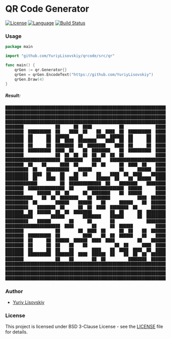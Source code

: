 # QR Code Generator
[![License](https://img.shields.io/badge/BSD-3--Clause-orange.svg)](LICENSE)
[![Language](https://img.shields.io/badge/Go-1.10-blue.svg)](https://golang.org/)
[![Build Status](https://travis-ci.org/YuriyLisovskiy/qrcode.svg?branch=master)](https://travis-ci.org/YuriyLisovskiy/qrcode)
### Usage
```go
package main

import "github.com/YuriyLisovskiy/qrcode/src/qr"

func main() {
	qrGen := qr.Generator{}
	qrGen = qrGen.EncodeText("https://github.com/YuriyLisovskiy")
	qrGen.Draw(4)
}
```
##### Result:
```markdown
██████████████████████████████████████████████████████████████████████████
██████████████████████████████████████████████████████████████████████████
██████████████████████████████████████████████████████████████████████████
██████████████████████████████████████████████████████████████████████████
████████              ██      ██  ████            ██              ████████
████████  ██████████  ██    ████  ██    ██  ████  ██  ██████████  ████████
████████  ██      ██  ██████    ██      ████  ██████  ██      ██  ████████
████████  ██      ██  ██  ████  ████████    ████  ██  ██      ██  ████████
████████  ██      ██  ████████  ██  ████████    ████  ██      ██  ████████
████████  ██████████  ████  ██    ██  ████████    ██  ██████████  ████████
████████              ██  ██  ██  ██  ██  ██  ██  ██              ████████
████████████████████████  ████████    ████    ████████████████████████████
████████  ██    ██      ████  ██      ██  ██      ██  ████  ██    ████████
██████████  ██    ██████████    ██████            ██      ██████  ████████
██████████  ████  ██    ██    ██  ██    ██    ████  ██  ████    ██████████
██████████  ██    ████  ██  ████        ██████  ██    ██  ██████  ████████
██████████████          ██  ██████████████  ██    ████████    ████████████
████████  ████████████████  ██      ████████████████  ██████      ████████
████████      ██████  ██  ██      ██  ████████    ██  ██████      ████████
████████████    ██  ██  ████████    ██  ██████            ████  ██████████
██████████  ██        ██████    ██████    ██      ██████    ██  ██████████
██████████    ████████  ██      ██  ██  ████  ████████  ██      ██████████
████████  ██  ██████  ██  ██  ████████        ██  ██      ██  ████████████
████████████        ██████        ████████    ██████      ██  ████████████
██████████    ██████        ██      ██        ██              ████████████
████████████████████████  ████        ██      ██  ██████          ████████
████████              ██        ██  ████  ██      ██  ██    ██  ██████████
████████  ██████████  ██          ████    ██  ██  ██████    ██    ████████
████████  ██      ██  ██████  ██████  ████  ████          ██    ██████████
████████  ██      ██  ██    ██    ██            ██  ██      ████  ████████
████████  ██      ██  ██    ██        ████    ██  ████  ████  ██  ████████
████████  ██████████  ████████  ████  ██████  ██    ██  ██  ██  ██████████
████████              ██    ██        ██  ██          ████████  ██████████
██████████████████████████████████████████████████████████████████████████
██████████████████████████████████████████████████████████████████████████
██████████████████████████████████████████████████████████████████████████
██████████████████████████████████████████████████████████████████████████
```
### Author
* [Yuriy Lisovskiy](https://github.com/YuriyLisovskiy)
### License
This project is licensed under BSD 3-Clause License - see the [LICENSE](LICENSE) file for details.